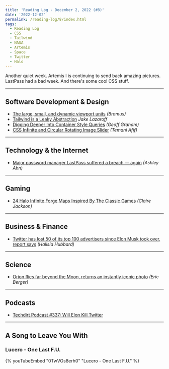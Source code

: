 ```yaml
---
title: 'Reading Log - December 2, 2022 (#8)'
date: '2022-12-02'
permalink: /reading-log/8/index.html
tags:
  - Reading Log
  - CSS
  - Tailwind
  - NASA
  - Artemis
  - Space
  - Twitter
  - Halo
---
```


Another quiet week. Artemis I is continuing to send back amazing pictures. LastPass had a bad week. And there's some cool CSS stuff.
<!-- excerpt -->

---

## Software Development & Design

- [The large, small, and dynamic viewport units](https://web.dev/viewport-units/) _(Bramus)_
- [Tailwind is a Leaky Abstraction](https://jakelazaroff.com/words/tailwind-is-a-leaky-abstraction/) _Jake Lazaroff_
- [Digging Deeper Into Container Style Queries](https://css-tricks.com/digging-deeper-into-container-style-queries/) _(Geoff Graham)_
- [CSS Infinite and Circular Rotating Image Slider](https://css-tricks.com/css-only-infinite-and-circular-image-slider/) _(Temani Afif)_

---

## Technology & the Internet

- [Major password manager LastPass suffered a breach — again](https://www.npr.org/2022/12/01/1140076375/major-password-manager-lastpass-suffered-a-breach-again) _(Ashley Ahn)_

---

## Gaming

- [24 Halo Infinite Forge Maps Inspired By The Classic Games](https://kotaku.com/halo-infinite-forge-classic-maps-blood-gulch-1849838429) _(Claire Jackson)_

---

## Business & Finance

- [Twitter has lost 50 of its top 100 advertisers since Elon Musk took over, report says](https://www.npr.org/2022/11/25/1139180002/twitter-loses-50-top-advertisers-elon-musk) *(Halisia Hubbard)*

---

## Science

- [Orion flies far beyond the Moon, returns an instantly iconic photo](https://arstechnica.com/science/2022/11/orion-flies-far-beyond-the-moon-returns-an-instantly-iconic-photo/) _(Eric Berger)_

---

## Podcasts

- [Techdirt Podcast #337: Will Elon Kill Twitter](https://www.techdirt.com/2022/11/23/techdirt-podcast-episode-337-will-elon-kill-twitter/)

---

## A Song to Leave You With

### Lucero - One Last F.U.

{% youTubeEmbed "0TwVOs8erh0" "Lucero - One Last F.U." %}
